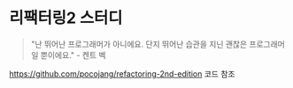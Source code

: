 # 리팩터링2 스터디

> "난 뛰어난 프로그래머가 아니에요. 단지 뛰어난 습관을 지닌 괜찮은 프로그래머일 뿐이에요." - 켄트 벡

https://github.com/pocojang/refactoring-2nd-edition 코드 참조
